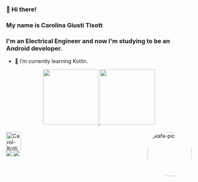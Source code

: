 ### 👋 Hi there! 
### My name is Carolina Giusti Tisott 
### I'm an Electrical Engineer and now I'm studying to be an Android developer.

- 🌱 I’m currently learning Kotlin.

<div align="center">
  <a href="https://github.com/CarolinaGiustiTisott">
  <img height="150em" src="https://github-readme-stats.vercel.app/api?username=CarolinaGiustiTisott&show_icons=true&theme=radical&include_all_commits=true&count_private=true"/>
  <img height="150em" src="https://github-readme-stats.vercel.app/api/top-langs/?username=CarolinaGiustiTisott&layout=compact&langs_count=7&theme=radical"/>
</div>
<div style="display: inline_block"><br>
  <img align="center" alt="Carol-Kotlin" height="50" width="40" src="https://cdn.jsdelivr.net/gh/devicons/devicon/icons/kotlin/kotlin-original.svg">
  <img align="right" alt="Rafa-pic" height="120" style="border-radius:50px;" src="https://picrew.me/shareImg/org/202206/338224_9ThWCOlw.png">
</div>
  
  <div> 
   <a href="https://instagram.com/carolgtisott" target="_blank"><img src="https://img.shields.io/badge/-Instagram-%23E4405F?style=for-the-badge&logo=instagram&logoColor=white" target="_blank"></a>
  <a href="https://www.linkedin.com/in/carolina-giusti-tisott" target="_blank"><img src="https://img.shields.io/badge/-LinkedIn-%230077B5?style=for-the-badge&logo=linkedin&logoColor=white" target="_blank"></a> 
  
</div>
